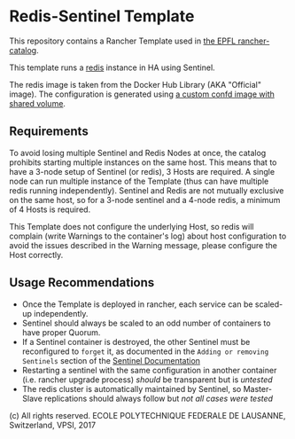 Redis-Sentinel Template
=======================

This repository contains a Rancher Template used in [the EPFL rancher-catalog](https://github.com/epfl-idevelop/rancher-catalog).

This template runs a [redis](http://redis.io) instance in HA using Sentinel.

The redis image is taken from the Docker Hub Library (AKA "Official" image). The configuration is generated using [a custom confd image with shared volume](https://github.com/epfl-idevelop/container-redis-conf).

## Requirements
To avoid losing multiple Sentinel and Redis Nodes at once, the catalog prohibits starting multiple instances on the same host. This means that to have a 3-node setup of Sentinel (or redis), 3 Hosts are required. A single node can run multiple instance of the Template (thus can have multiple redis running independently). Sentinel and Redis are not mutually exclusive on the same host, so for a 3-node sentinel and a 4-node redis, a minimum of 4 Hosts is required.

This Template does not configure the underlying Host, so redis will complain (write Warnings to the container's log) about host configuration to avoid the issues described in the Warning message, please configure the Host correctly.

## Usage Recommendations

 - Once the Template is deployed in rancher, each service can be scaled-up independently.
 - Sentinel should always be scaled to an odd number of containers to have proper Quorum.
 - If a Sentinel container is destroyed, the other Sentinel must be reconfigured to `forget` it, as documented in the `Adding or removing Sentinels` section of the [Sentinel Documentation](https://redis.io/topics/sentinel)
 - Restarting a sentinel with the same configuration in another container (i.e. rancher upgrade process) *should* be transparent but is *untested*
 - The redis cluster is automatically maintained by Sentinel, so Master-Slave replications should always follow but *not all cases were tested*

(c) All rights reserved. ECOLE POLYTECHNIQUE FEDERALE DE LAUSANNE, Switzerland, VPSI, 2017

